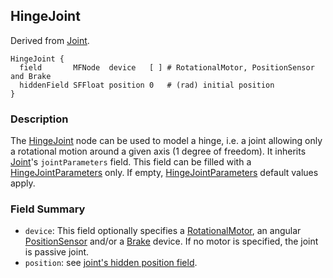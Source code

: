 ## HingeJoint

Derived from [Joint](joint.md).

```
HingeJoint {
  field       MFNode  device   [ ] # RotationalMotor, PositionSensor and Brake
  hiddenField SFFloat position 0   # (rad) initial position
}
```

### Description

The [HingeJoint](#hingejoint) node can be used to model a hinge, i.e. a joint
allowing only a rotational motion around a given axis (1 degree of freedom). It
inherits [Joint](joint.md)'s `jointParameters` field. This field can be filled
with a [HingeJointParameters](hingejointparameters.md) only. If empty,
[HingeJointParameters](hingejointparameters.md) default values apply.

### Field Summary

- `device`: This field optionally specifies a
[RotationalMotor](rotationalmotor.md), an angular
[PositionSensor](positionsensor.md) and/or a [Brake](brake.md) device. If no
motor is specified, the joint is passive joint.
- `position`: see [joint's hidden position
field](joint.md#joint-s-hidden-position-fields).

